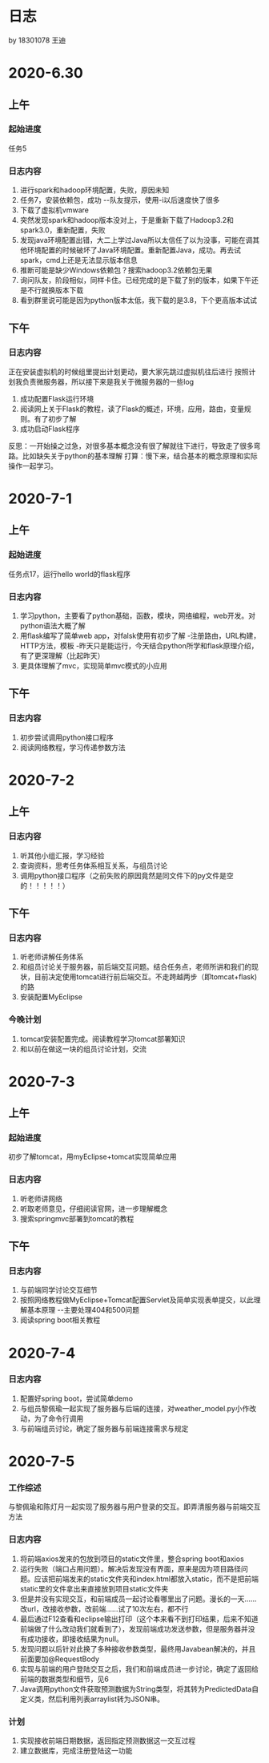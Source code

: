 # 日志

by 18301078 王迪

# 2020-6.30

## 上午

### 起始进度

任务5

### 日志内容

1. 进行spark和hadoop环境配置，失败，原因未知
2. 任务7，安装依赖包，成功
   --队友提示，使用-i以后速度快了很多
3. 下载了虚拟机vmware
4. 突然发现spark和hadoop版本没对上，于是重新下载了Hadoop3.2和spark3.0，重新配置，失败
5. 发现java环境配置出错，大二上学过Java所以太信任了以为没事，可能在调其他环境配置的时候破坏了Java环境配置。重新配置Java，成功。再去试spark，cmd上还是无法显示版本信息
6. 推断可能是缺少Windows依赖包？搜索hadoop3.2依赖包无果
7. 询问队友，阶段相似，同样卡住。已经完成的是下载了别的版本，如果下午还是不行就换版本下载
8. 看到群里说可能是因为python版本太低，我下载的是3.8，下个更高版本试试

## 下午

### 日志内容

正在安装虚拟机的时候组里提出计划更动，要大家先跳过虚拟机往后进行
按照计划我负责微服务器，所以接下来是我关于微服务器的一些log
1. 成功配置Flask运行环境
2. 阅读网上关于Flask的教程，读了Flask的概述，环境，应用，路由，变量规则。有了初步了解
3. 成功启动Flask程序

反思：一开始操之过急，对很多基本概念没有很了解就往下进行，导致走了很多弯路。比如缺失关于python的基本理解
打算：慢下来，结合基本的概念原理和实际操作一起学习。


# 2020-7-1

## 上午

### 起始进度

任务点17，运行hello world的flask程序

### 日志内容

1. 学习python，主要看了python基础，函数，模块，网络编程，web开发。对python语法大概了解
2. 用flask编写了简单web app，对falsk使用有初步了解
   -注册路由，URL构建，HTTP方法，模板
   -昨天只是能运行，今天结合python所学和flask原理介绍，有了更深理解（比起昨天）
3. 更具体理解了mvc，实现简单mvc模式的小应用

## 下午

### 日志内容

1. 初步尝试调用python接口程序
2. 阅读网络教程，学习传递参数方法

# 2020-7-2

## 上午

### 日志内容
1. 听其他小组汇报，学习经验
2. 查询资料，思考任务体系相互关系，与组员讨论
3. 调用python接口程序（之前失败的原因竟然是同文件下的py文件是空的！！！！！）

## 下午

### 日志内容
1. 听老师讲解任务体系
2. 和组员讨论关于服务器，前后端交互问题。结合任务点，老师所讲和我们的现状，目前决定使用tomcat进行前后端交互。不走跨越两步（即tomcat+flask)的路
3. 安装配置MyEclipse

### 今晚计划
1. tomcat安装配置完成。阅读教程学习tomcat部署知识
2. 和以前在做这一块的组员讨论计划，交流

# 2020-7-3

## 上午

### 起始进度

初步了解tomcat，用myEclipse+tomcat实现简单应用

### 日志内容

1. 听老师讲网络
2. 听取老师意见，仔细阅读官网，进一步理解概念
3. 搜索springmvc部署到tomcat的教程

## 下午

### 日志内容

1. 与前端同学讨论交互细节
3. 按照网络教程做MyEclipse+Tomcat配置Servlet及简单实现表单提交，以此理解基本原理
   --主要处理404和500问题
2. 阅读spring boot相关教程

# 2020-7-4

### 日志内容

1. 配置好spring boot，尝试简单demo
2. 与组员黎佩瑜一起实现了服务器与后端的连接，对weather_model.py小作改动，为了命令行调用
3. 与前端组员讨论，确定了服务器与前端连接需求与规定

# 2020-7-5

### 工作综述

与黎佩瑜和陈灯月一起实现了服务器与用户登录的交互。即弄清服务器与前端交互方法

### 日志内容

1. 将前端axios发来的包放到项目的static文件里，整合spring boot和axios
2. 运行失败（端口占用问题）。解决后发现没有界面，原来是因为项目路径问题。应该把前端发来的static文件夹和index.html都放入static，而不是把前端static里的文件拿出来直接放到项目static文件夹
3. 但是并没有实现交互，和前端成员一起讨论看哪里出了问题。漫长的一天……改url，改接收参数，改前端……试了10次左右，都不行
3. 最后通过F12查看和eclipse输出打印（这个本来看不到打印结果，后来不知道前端做了什么改动我们就看到了），发现前端成功发送参数，但是服务器并没有成功接收，即接收结果为null。
4. 发现问题以后针对此换了多种接收参数类型，最终用Javabean解决的，并且前面要加@RequestBody
5. 实现与前端的用户登陆交互之后，我们和前端成员进一步讨论，确定了返回给前端的数据类型和细节，见6
6. Java调用python文件获取预测数据为String类型，将其转为PredictedData自定义类，然后利用列表arraylist转为JSON串。

### 计划

1. 实现接收前端日期数据，返回指定预测数据这一交互过程
2. 建立数据库，完成注册登陆这一功能